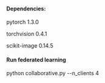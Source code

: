 #### Dependencies:

pytorch 1.3.0

torchvision 0.4.1

scikit-image 0.14.5

#### Run federated learning

python collaborative.py --n_clients 4
